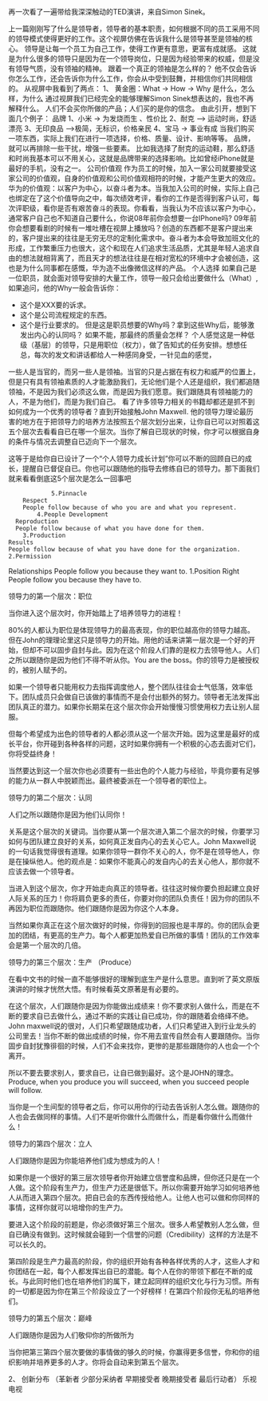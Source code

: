 再一次看了一遍带给我深深触动的TED演讲，来自Simon Sinek。

上一篇刚刚写了什么是领导者，领导者的基本职责，如何根据不同的员工采用不同的领导模式使得更好的工作。这个视屏仿佛在告诉我什么是领导甚至是领袖的核心。
	领导是让每一个员工为自己工作，使得工作更有意思，更富有成就感。
这就是为什么很多的领导只是因为在一个领导岗位，只是因为经验带来的权威，但是没有领导气质，没有领袖的精神。
跟着一个真正的领袖是怎么样的？
他不仅会告诉你怎么工作，还会告诉你为什么工作，你会从中受到鼓舞，并相信你们共同相信的。
从视屏中我看到了两点：
1、	黄金圈：What -> How -> Why
是什么，怎么样，为什么
通过视屏我们已经完全的能够理解Simon Sinek想表达的，我也不再解释什么。
人们不会买你所做的产品；人们买的是你的信念。
由此引开，想到下面几个例子：
品牌
1、小米 -> 为发烧而生 、性价比
2、耐克 –> 运动时尚，舒适漂亮
3、无印良品 –>极简，无标识，价格亲民
4、宝马 -> 事业有成
当我们购买一项东西，实际上我们在进行一项选择，价格、质量、设计、影响等等。
品牌，就可以再排除一些干扰，增强一些要素。
比如我选择了耐克的运动鞋，那么舒适和时尚我基本可以不用关心，这就是品牌带来的选择影响。比如曾经iPhone就是最好的手机，没有之一。
公司价值观
作为员工的时候，加入一家公司就要接受这家公司的价值观，自身的价值观和公司价值观相符的时候，才能产生更大的效应。
华为的价值观：以客户为中心，以奋斗者为本。当我加入公司的时候，实际上自己也绑定在了这个价值导向之中，每次绩效考评，看你的工作是否得到客户认可，每次评职级，看你是否有艰苦奋斗的表现。你看看，当我认为不应该以客户为中心，通常客户自己也不知道自己要什么，你说08年前你会想要一台IPhone吗? 09年前你会想要看剧的时候有一堆吐槽在视屏上播放吗？创造的东西都不是客户提出来的，客户提出来的往往是无穷无尽的定制化需求中。奋斗者为本会导致加班文化的形成，工作繁重压力也很大，这个和现在人们追求生活品质，尤其是年轻人追求自由的想法就相背离了，而且天才的想法往往是在相对宽松的环境中才会被创造，这也是为什么同事都在感慨，华为造不出像微信这样的产品。
个人选择
如果自己是一位职员，就会面对领导安排的大量工作，领导一般只会给出要做什么（What）,如果追问，他的Why一般会告诉你：
+ 这个是XXX要的诉求。
+ 这个是公司流程规定的东西。
+ 这个是行业要求的。
但是这是职员想要的Why吗？拿到这些Why后，能够激发出内心的认同吗？
如果不能，那最终的质量会怎样？
个人感觉这是一种低级（基层）的领导，只是用职位（权力），做了告知式的任务安排。想想任总，每次的发文和讲话都给人一种感同身受，一针见血的感觉，

一些人是当官的，而另一些人是领袖。当官的只是占据在有权力和威严的位置上，但是只有具有领袖素质的人才能激励我们，无论他们是个人还是组织，我们都追随领袖，不是因为我们必须这么做，而是因为我们愿意。我们跟随具有领袖能力的人，不是为他们，而是为我们自己。
看了许多领导力相关的书籍却都还是抓不到如何成为一个优秀的领导者？直到开始接触John Maxwell. 他的领导力理论最历害的地方在于把领导力的培养方法按照五个层次划分出来，让你自已可以对照着这五个层次去看看自已在哪一个层次。当你了解自已现状的时候，你才可以根据自身的条件与情况去调整自已迈向下一个层次。

这等于是给你自已设计了一个“个人领导力成长计划”你可以不断的回顾自已的成长，提醒自已督促自已。你也可以跟随他的指导去修练自已的领导力。那下面我们就来看看倒底这5个层次是怎么一回事吧

				5.Pinnacle
        Respect
        People follow because of who you are and what you represent.
			4.People Development
      Reproduction
      People follow because of what you have done for them.
		3.Production
    Results
    People follow because of what you have done for the organization.
	2.Permission
  Relationships
  People follow you because they want to.
1.Position
Right
People follow you because they have to.

领导力的第一个层次：职位

当你进入这个层次时，你开始踏上了培养领导力的进程！

80%的人都认为职位是体现领导力的最高表现，你的职位越高你的领导力越高。但在John的理理论里这只是领导力的开始。用他的话来讲第一层次是一个好的开始，但却不可以固步自封与此。因为在这个阶段人们靠的是权力去领导他人。人们之所以跟随你是因为他们不得不听从你。You are the boss。你的领导力是被授权的，被别人赋予的。

如果一个领导者只能用权力去指挥调度他人，整个团队往往会士气低落，效率低下。团队成员只会做自已该做的事情而不是会付出额外的努力。领导者无法发挥出团队真正的潜力。如果你长期呆在这个层次你会开始慢慢习惯使用权力去让别人屈服。

但每个希望成为出色的领导者的人都必须从这一个层次开始。因为这里是最好的成长平台，你开碰到各种各样的问题，这时如果你拥有一个积极的心态去面对它们，你将受益终身！

当然要达到这一个层次你也必须要有一些出色的个人能力与经验，毕竟你要有足够的能力从一群人中脱颖而出。最终被委派在一个领导者的职位上。

领导力的第二个层次：认同

人们之所以跟随你是因为他们认同你！

关系是这个层次的关键词。当你要从第一个层次进入第二个层次的时候，你要学习如何与团队建立良好的关系，如何真正发自内心的去关心它人。John Maxwell说的一句话我觉得很有道理。如果你领导一群你不关心的人，你不是在领导他人，你是在操纵他人。他的观点是：如果你不能真心的发自内心的去关心他人，那你就不应该去做一个领导者。

当进入到这个层次，你才开始走向真正的领导者。往往这时候你要负担起建立良好人际关系的压力！你将肩负更多的责任，你要对你的团队负责任！因为你的团队不再因为职位而跟随你。他们跟随你是因为你这个人本身。

当然如果你真正在这个层次做好的时候，你得到的回报也是丰厚的。你的团队会更加的团结，有更高的生产力。每个人都更加热爱自已所做的事情！团队的工作效率会是第一个层次的几倍。

领导力的第三个层次：生产 （Produce）

在看中文书的时候一直不能够很好的理解到底生产是什么意思。直到听了英文原版演讲的时候才恍然大悟。有时候看英文原著是有必要的。

在这个层次，人们跟随你是因为你能做出成绩来！你不要求别人做什么，而是在不断的要求自已去做什么，通过不断的实践让自已成功，你的跟随着会络绎不绝。John maxwell说的很对，人们只希望跟随成功者，人们只希望进入到行业龙头的公司里去！当你不断的做出成绩的时候，你不用去宣传自然会有人要跟随你。当你固步自封犹豫徘徊的时候，人们不会来找你，更惨的是那些跟随你的人也会一个个离开。

所以不要去要求别人，要求自已，让自已做到最好。这个是JOHN的理念。Produce, when you produce you will succeed, when you succeed people will follow.

当你是一个生间型的领导者之后，你可以用你的行动去告诉别人怎么做。跟随你的人也会去做同样的事情。人们不是听你做什么而做什么，而是看你做什么而做什么！

领导力的第四个层次：立人 

人们跟随你是因为你能培养他们成为想成为的人！

如果你是一个很好的第三层次领导者你开始建立信誉度和品牌，但你还只是在一个人做。这个阶段有生产力，但生产力还是很低下。所以你需要开始学习如何培养他人从而进入第四个层次。把自已会的东西传授给他人。让他人也可以做和你同样的事情，这样你就可以培增你的生产力。

要进入这个阶段的前题是，你必须做好第三个层次。很多人希望教别人怎么做，但自已确没有做到。这时候就会碰到一个信誉的问题（Credibility）这样的方法是不可以长久的。

第四阶段是生产力最高的阶段，你的组织开始有各种各样优秀的人才，这些人才和你团结在一起，每个人都发挥出自已的潜能。每个人在你的带领下都在不断的成长。与此同时他们也在培养他们的属下，建立起同样的组织文化与行为习惯。所有的一切都是因为你在第三个阶段设立了一个好榜样！在第四个阶段你无私的培养他们。

领导力的第五个层次：巅峰

人们跟随你是因为人们敬仰你的所做所为

当你把第三第四个层次要做的事情做的够久的时候，你赢得更多信誉，你和你的组织影响并培养更多的人才。你将会自动来到第五个层次。

2、	创新分布 （革新者 少部分采纳者 早期接受者 晚期接受者 最后行动者）
乐视电视
